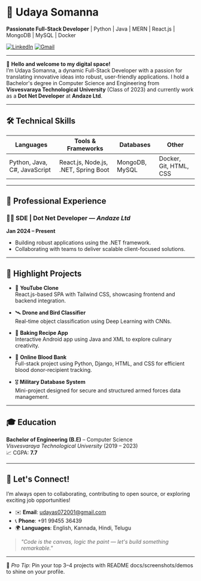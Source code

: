 # 🚀 Udaya Somanna

**Passionate Full-Stack Developer** | Python | Java | MERN | React.js | MongoDB | MySQL | Docker

[![LinkedIn](https://img.shields.io/badge/LinkedIn-blue?logo=linkedin)](https://www.linkedin.com/in/uday-shetty-yes-its-me/)
[![Gmail](https://img.shields.io/badge/Email-red?logo=gmail)](mailto:udayas072001@gmail.com)

---

👋 **Hello and welcome to my digital space!**  
I’m Udaya Somanna, a dynamic Full-Stack Developer with a passion for translating innovative ideas into robust, user-friendly applications. I hold a Bachelor's degree in Computer Science and Engineering from **Visvesvaraya Technological University** (Class of 2023) and currently work as a **Dot Net Developer** at **Andaze Ltd**.

---

## 🛠️ Technical Skills

| Languages     | Tools & Frameworks              | Databases      | Other            |
|---------------|----------------------------------|----------------|------------------|
| Python, Java, C#, JavaScript | React.js, Node.js, .NET, Spring Boot | MongoDB, MySQL | Docker, Git, HTML, CSS |

---

## 💼 Professional Experience

### 👨‍💻 SDE | Dot Net Developer — *Andaze Ltd*  
**Jan 2024 – Present**  
- Building robust applications using the .NET framework.
- Collaborating with teams to deliver scalable client-focused solutions.

---

## 🚀 Highlight Projects

- 🎥 **YouTube Clone**  
  React.js-based SPA with Tailwind CSS, showcasing frontend and backend integration.

- 🛰️ **Drone and Bird Classifier**  
  Real-time object classification using Deep Learning with CNNs.

- 🍰 **Baking Recipe App**  
  Interactive Android app using Java and XML to explore culinary creativity.

- 💉 **Online Blood Bank**  
  Full-stack project using Python, Django, HTML, and CSS for efficient blood donor-recipient tracking.

- 🎖️ **Military Database System**  
  Mini-project designed for secure and structured armed forces data management.

---

## 🎓 Education

**Bachelor of Engineering (B.E)** – Computer Science  
*Visvesvaraya Technological University* (2019 – 2023)  
📈 CGPA: **7.7**

---

## 🔗 Let's Connect!

I’m always open to collaborating, contributing to open source, or exploring exciting job opportunities!

- ✉️ **Email**: udayas072001@gmail.com  
- 📞 **Phone**: +91 99455 36439  
- 🌍 **Languages**: English, Kannada, Hindi, Telugu

> _"Code is the canvas, logic the paint — let's build something remarkable."_

---

📌 *Pro Tip*: Pin your top 3–4 projects with README docs/screenshots/demos to shine on your profile.

